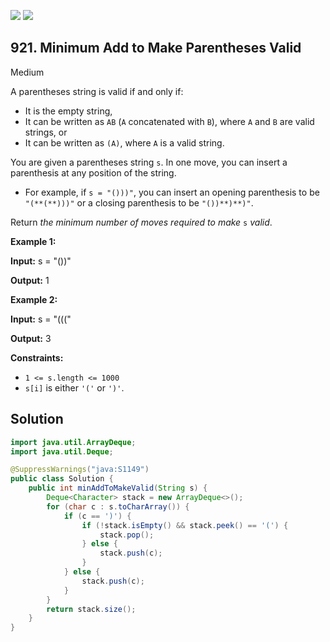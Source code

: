 [![](https://img.shields.io/github/stars/javadev/LeetCode-in-Java?label=Stars&style=flat-square)](https://github.com/javadev/LeetCode-in-Java)
[![](https://img.shields.io/github/forks/javadev/LeetCode-in-Java?label=Fork%20me%20on%20GitHub%20&style=flat-square)](https://github.com/javadev/LeetCode-in-Java/fork)

## 921\. Minimum Add to Make Parentheses Valid

Medium

A parentheses string is valid if and only if:

*   It is the empty string,
*   It can be written as `AB` (`A` concatenated with `B`), where `A` and `B` are valid strings, or
*   It can be written as `(A)`, where `A` is a valid string.

You are given a parentheses string `s`. In one move, you can insert a parenthesis at any position of the string.

*   For example, if `s = "()))"`, you can insert an opening parenthesis to be `"(**(**)))"` or a closing parenthesis to be `"())**)**)"`.

Return _the minimum number of moves required to make_ `s` _valid_.

**Example 1:**

**Input:** s = "())"

**Output:** 1

**Example 2:**

**Input:** s = "((("

**Output:** 3

**Constraints:**

*   `1 <= s.length <= 1000`
*   `s[i]` is either `'('` or `')'`.

## Solution

```java
import java.util.ArrayDeque;
import java.util.Deque;

@SuppressWarnings("java:S1149")
public class Solution {
    public int minAddToMakeValid(String s) {
        Deque<Character> stack = new ArrayDeque<>();
        for (char c : s.toCharArray()) {
            if (c == ')') {
                if (!stack.isEmpty() && stack.peek() == '(') {
                    stack.pop();
                } else {
                    stack.push(c);
                }
            } else {
                stack.push(c);
            }
        }
        return stack.size();
    }
}
```